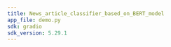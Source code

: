 ```yaml
---
title: News_article_classifier_based_on_BERT_model
app_file: demo.py
sdk: gradio
sdk_version: 5.29.1
---
```

